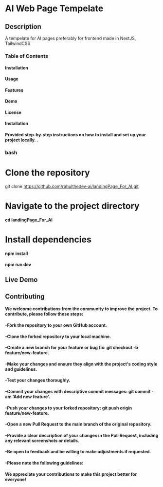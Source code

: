 # AI Web Page Tempelate


## Description

A tempelate for AI pages preferably for frontend made in NextJS, TailwindCSS
### Table of Contents
#### Installation
#### Usage
#### Features
#### Demo
#### License
#### Installation
#### Provided step-by-step instructions on how to install and set up your project locally. .

### bash

# Clone the repository
git clone https://github.com/rahulthedev-ai/landingPage_For_AI.git

# Navigate to the project directory
#### cd landingPage_For_AI

# Install dependencies
#### npm install

#### npm run dev



## Live Demo 


## Contributing
#### We welcome contributions from the community to improve the project. To contribute, please follow these steps:

#### -Fork the repository to your own GitHub account.
#### -Clone the forked repository to your local machine.
#### -Create a new branch for your feature or bug fix: git checkout -b feature/new-feature.
#### -Make your changes and ensure they align with the project's coding style and guidelines.
#### -Test your changes thoroughly.
#### -Commit your changes with descriptive commit messages: git commit -am 'Add new feature'.
#### -Push your changes to your forked repository: git push origin feature/new-feature.
#### -Open a new Pull Request to the main branch of the original repository.
#### -Provide a clear description of your changes in the Pull Request, including any relevant screenshots or details.
#### -Be open to feedback and be willing to make adjustments if requested.
#### -Please note the following guidelines:


#### We appreciate your contributions to make this project better for everyone!
